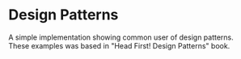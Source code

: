 # Design Patterns
A simple implementation showing common user of design patterns.<br/>
These examples was based in "Head First! Design Patterns" book.
